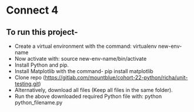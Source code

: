 # Connect 4
## To run this project-
* Create a virtual environment with the command: virtualenv new-env-name
* Now activate with: source new-env-name/bin/activate
* Install Python and pip.
* Install Matplotlib with the command- pip install matplotlib
* Clone repo (https://gitlab.com/mountblue/cohort-22-python/richa/unit-testing.git)
* Alternatively, download all files (Keep all files in the same folder).
* Run the above downloaded required Python file with: python python_filename.py